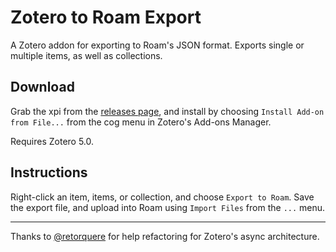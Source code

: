 # Zotero to Roam Export
A Zotero addon for exporting to Roam's JSON format. Exports single or multiple items, as well as collections.

## Download

Grab the xpi from the [releases page](https://github.com/melat0nin/zotero-roam-export/releases), and install by choosing `Install Add-on from File...` from the cog menu in Zotero's Add-ons Manager.

Requires Zotero 5.0.

## Instructions

Right-click an item, items, or collection, and choose `Export to Roam`. Save the export file, and upload into Roam using `Import Files` from the `...` menu. 

---

Thanks to [@retorquere](https://github.com/retorquere/) for help refactoring for Zotero's async architecture.
